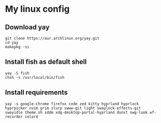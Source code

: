 # My linux config
## Download yay 
```
git clone https://aur.archlinux.org/yay.git
cd yay 
makepkg -si
```
## Install fish as default shell 
```
yay -S fish
chsh -s /usr/local/bin/fish
```
## Install requirements
```
yay -s google-chrome firefox code zed kitty hyprland hyprlock hyprpicker nvim grim slurp swww-git light swaylock-effects-git swayidle theme.sh sddm xdg-desktop-portal-hyprland dunst nwg-look wf-recorder colord
```
